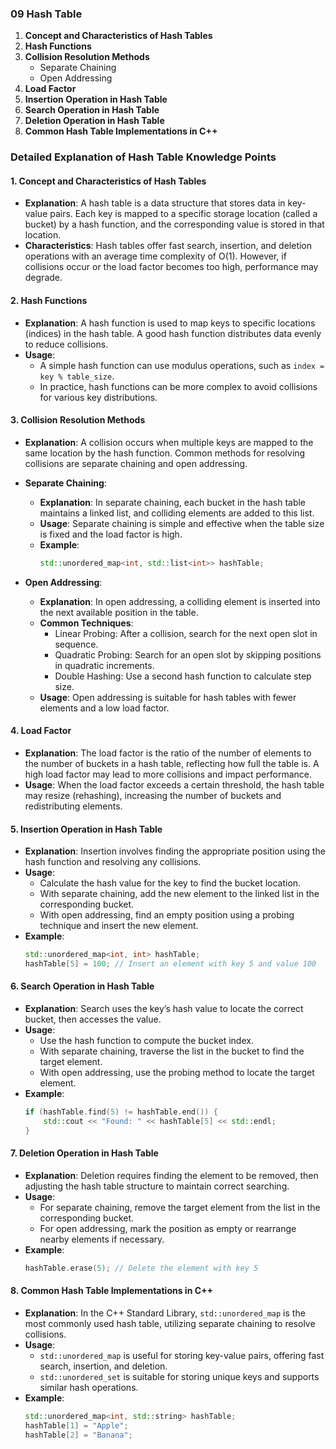 ### 09 Hash Table 

1. **Concept and Characteristics of Hash Tables**
2. **Hash Functions**
3. **Collision Resolution Methods**
   - Separate Chaining
   - Open Addressing
4. **Load Factor**
5. **Insertion Operation in Hash Table**
6. **Search Operation in Hash Table**
7. **Deletion Operation in Hash Table**
8. **Common Hash Table Implementations in C++**



### Detailed Explanation of Hash Table Knowledge Points

#### 1. Concept and Characteristics of Hash Tables
   - **Explanation**: A hash table is a data structure that stores data in key-value pairs. Each key is mapped to a specific storage location (called a bucket) by a hash function, and the corresponding value is stored in that location.
   - **Characteristics**: Hash tables offer fast search, insertion, and deletion operations with an average time complexity of O(1). However, if collisions occur or the load factor becomes too high, performance may degrade.

#### 2. Hash Functions
   - **Explanation**: A hash function is used to map keys to specific locations (indices) in the hash table. A good hash function distributes data evenly to reduce collisions.
   - **Usage**:
     - A simple hash function can use modulus operations, such as `index = key % table_size`.
     - In practice, hash functions can be more complex to avoid collisions for various key distributions.

#### 3. Collision Resolution Methods
   - **Explanation**: A collision occurs when multiple keys are mapped to the same location by the hash function. Common methods for resolving collisions are separate chaining and open addressing.

   - **Separate Chaining**:
     - **Explanation**: In separate chaining, each bucket in the hash table maintains a linked list, and colliding elements are added to this list.
     - **Usage**: Separate chaining is simple and effective when the table size is fixed and the load factor is high.
     - **Example**:
       ```cpp
       std::unordered_map<int, std::list<int>> hashTable;
       ```

   - **Open Addressing**:
     - **Explanation**: In open addressing, a colliding element is inserted into the next available position in the table.
     - **Common Techniques**:
       - Linear Probing: After a collision, search for the next open slot in sequence.
       - Quadratic Probing: Search for an open slot by skipping positions in quadratic increments.
       - Double Hashing: Use a second hash function to calculate step size.
     - **Usage**: Open addressing is suitable for hash tables with fewer elements and a low load factor.

#### 4. Load Factor
   - **Explanation**: The load factor is the ratio of the number of elements to the number of buckets in a hash table, reflecting how full the table is. A high load factor may lead to more collisions and impact performance.
   - **Usage**: When the load factor exceeds a certain threshold, the hash table may resize (rehashing), increasing the number of buckets and redistributing elements.

#### 5. Insertion Operation in Hash Table
   - **Explanation**: Insertion involves finding the appropriate position using the hash function and resolving any collisions.
   - **Usage**:
     - Calculate the hash value for the key to find the bucket location.
     - With separate chaining, add the new element to the linked list in the corresponding bucket.
     - With open addressing, find an empty position using a probing technique and insert the new element.
   - **Example**:
     ```cpp
     std::unordered_map<int, int> hashTable;
     hashTable[5] = 100; // Insert an element with key 5 and value 100
     ```

#### 6. Search Operation in Hash Table
   - **Explanation**: Search uses the key’s hash value to locate the correct bucket, then accesses the value.
   - **Usage**:
     - Use the hash function to compute the bucket index.
     - With separate chaining, traverse the list in the bucket to find the target element.
     - With open addressing, use the probing method to locate the target element.
   - **Example**:
     ```cpp
     if (hashTable.find(5) != hashTable.end()) {
         std::cout << "Found: " << hashTable[5] << std::endl;
     }
     ```

#### 7. Deletion Operation in Hash Table
   - **Explanation**: Deletion requires finding the element to be removed, then adjusting the hash table structure to maintain correct searching.
   - **Usage**:
     - For separate chaining, remove the target element from the list in the corresponding bucket.
     - For open addressing, mark the position as empty or rearrange nearby elements if necessary.
   - **Example**:
     ```cpp
     hashTable.erase(5); // Delete the element with key 5
     ```

#### 8. Common Hash Table Implementations in C++
   - **Explanation**: In the C++ Standard Library, `std::unordered_map` is the most commonly used hash table, utilizing separate chaining to resolve collisions.
   - **Usage**:
     - `std::unordered_map` is useful for storing key-value pairs, offering fast search, insertion, and deletion.
     - `std::unordered_set` is suitable for storing unique keys and supports similar hash operations.
   - **Example**:
     ```cpp
     std::unordered_map<int, std::string> hashTable;
     hashTable[1] = "Apple";
     hashTable[2] = "Banana";
     ```

